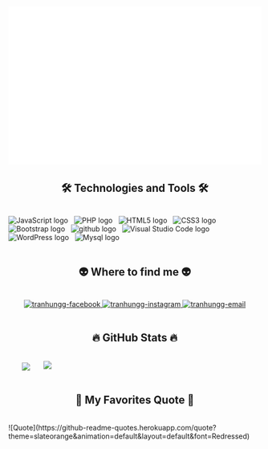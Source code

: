 <!-- Trungquandev -->
<a href="#" target="_blank">
  <img src="tranhung.svg" width="1200" alt="kydao" />
</a>

<h2 align="center">🛠 Technologies and Tools 🛠</h2>
<br>
<!-- https://simpleicons.org/ -->
<span><img src="https://img.shields.io/badge/JavaScript-282C34?logo=javascript&logoColor=F7DF1E" alt="JavaScript logo" title="JavaScript" height="25" /></span>
&nbsp;
<span><img src="https://img.shields.io/badge/PHP-282C34?logo=php&logoColor=777BB4" alt="PHP logo" title="PHP" height="25" /></span>
&nbsp;
<span><img src="https://img.shields.io/badge/HTML5-282C34?logo=html5&logoColor=E34F26" alt="HTML5 logo" title="HTML5" height="25" /></span>
&nbsp;
<span><img src="https://img.shields.io/badge/CSS3-282C34?logo=css3&logoColor=1572B6" alt="CSS3 logo" title="CSS3" height="25" /></span>
&nbsp;
<span><img src="https://img.shields.io/badge/Bootstrap-282C34?logo=bootstrap&logoColor=7952B3" alt="Bootstrap logo" title="Bootstrap" height="25" /></span>
&nbsp;
<span><img src="https://img.shields.io/badge/GitHub-282C34?logo=github&logoColor=181717" alt="github logo" title="git" height="25" /></span>
&nbsp;
<span><img src="https://img.shields.io/badge/VS%20Code-282C34?logo=visual-studio-code&logoColor=007ACC" alt="Visual Studio Code logo" title="Visual Studio Code" height="25" /></span>
&nbsp;
<span><img src="https://img.shields.io/badge/WordPress-282C34?logo=wordPress&logoColor=21759B" alt="WordPress logo" title="WordPress" height="25" /></span>
&nbsp;
<span><img src="https://img.shields.io/badge/MySQL-282C34?logo=mysql&logoColor=4479A1" alt="Mysql logo" title="Mysql" height="25" /></span>
&nbsp;
<br>

<br>

<h2 align="center">👽 Where to find me 👽</h2>
<br>
<!-- https://icons8.com -->
<div align="center">
  <a href="https://www.facebook.com/profile.php?id=100007529986453" target="blank">
    <img src="https://img.icons8.com/bubbles/100/000000/facebook-new.png" alt="tranhungg-facebook" />
  </a>
  
  <a href="https://www.instagram.com/hellotherehmm/" target="blank">
    <img src="https://img.icons8.com/bubbles/100/000000/instagram.png" alt="tranhungg-instagram" />
  </a>
  <a href="mailto:tranhung30012001@gmail.com" target="top">
    <img src="https://img.icons8.com/bubbles/100/000000/apple-mail.png" alt="tranhungg-email" />
  </a>
</div>

<br>

<h2 align="center">🔥 GitHub Stats 🔥</h2>
<br>
<div align=center>
  <a href="#" title="TranHungg">
    <img width="315" align="center" src="https://github-readme-stats.vercel.app/api/top-langs/?username=TranHungg&hide=c%23,powershell,Mathematica,Ruby,Objective-C,Objective-C%2b%2b,Cuda&title_color=61dafb&text_color=ffffff&icon_color=61dafb&bg_color=20232a&langs_count=8&layout=compact&border_color=61dafb&hide_border=true" />
  </a>
  <a href="#" title="TranHungg">
    <img align="right" width="434" src="https://github-readme-stats.vercel.app/api?username=TranHungg&show_icons=true&theme=react&border_color=61dafb&hide_border=true" />
  </a>
</div>

<br>

<h2 align="center">📑 My Favorites Quote 📑</h2>
<br>
![Quote](https://github-readme-quotes.herokuapp.com/quote?theme=slateorange&animation=default&layout=default&font=Redressed)
